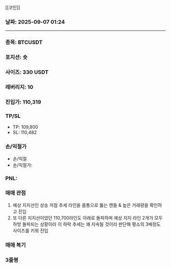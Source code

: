 [[코인]]

### 날짜:  2025-09-07 01:24

----
### 종목: BTCUSDT

### 포지션: 숏

### 사이즈: 330 USDT

### 레버리지: 10

### 진입가: 110,319

### TP/SL
- TP: 109,800
- SL: 110,482

### 손/익절가
- 손/익절
- 손/익절가: 

### PNL: 
### 매매 관점
1. 예상 지지선인 상승 저점 추세 라인을 몸통으로 뚫는 캔들 & 높은 거래량을 확인하고 진입
2. 또 다른 지지선이었던 110,700라인도 아래로 돌파하며 예상 지지 라인 2개가 모두 하방 돌파되는 상황이라 이 하락 추세는 꽤 지속될 것이라 판단해 평소의 3배정도 사이즈를 키워 진입

### 매매 복기

### 3줄평
